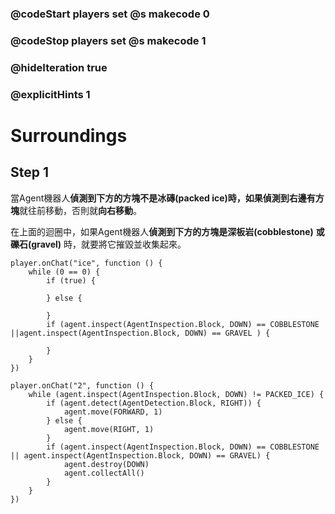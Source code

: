 ### @codeStart players set @s makecode 0
### @codeStop players set @s makecode 1

### @hideIteration true 
### @explicitHints 1


# Surroundings 

## Step 1
當Agent機器人**偵測到下方的方塊不是冰磚(packed ice)**時，如果**偵測到右邊有方塊**就往前移動，否則就**向右移動**。

在上面的迴圈中，如果Agent機器人**偵測到下方的方塊是深板岩(cobblestone)** **或礫石(gravel)** 時，就要將它摧毀並收集起來。

```template
player.onChat("ice", function () {
    while (0 == 0) {
        if (true) {
        	
        } else {
        	
        }
        if (agent.inspect(AgentInspection.Block, DOWN) == COBBLESTONE ||agent.inspect(AgentInspection.Block, DOWN) == GRAVEL ) {
        	
        }
    }
})
```
```ghost
player.onChat("2", function () {
    while (agent.inspect(AgentInspection.Block, DOWN) != PACKED_ICE) {
        if (agent.detect(AgentDetection.Block, RIGHT)) {
            agent.move(FORWARD, 1)
        } else {
            agent.move(RIGHT, 1)
        }
        if (agent.inspect(AgentInspection.Block, DOWN) == COBBLESTONE || agent.inspect(AgentInspection.Block, DOWN) == GRAVEL) {
            agent.destroy(DOWN)
            agent.collectAll()
        }
    }
})
```
